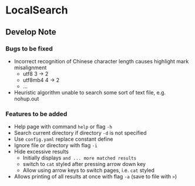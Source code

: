 # LocalSearch

## Develop Note

### Bugs to be fixed

- Incorrect recognition of Chinese character length causes highlight mark misalignment
	- utf8 3 -> 2
	- utf8mb4 4 -> 2
	- ...
- Heuristic algorithm unable to search some sort of text file, e.g. nohup.out

### Features to be added

- Help page with command `help` or flag `-h`
- Search current directory if directory `-d` is not specified
- Use `config.yaml` replace constant define
- Ignore file or directory with flag `-i`
- Hide excessive results
	- Initially displays `and ... more matched results`
	- switch to `cat` styled after pressing arrow down key
	- Allow using arrow keys to switch pages, i.e. `cat` styled
- Allows printing of all results at once with flag `-a` (save to file with `>`)
